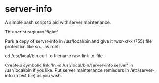 # server-info
A simple bash script to aid with server maintenance.

This script reqiures 'figlet'.

Park a copy of server-info in /usr/local/bin and give it rwxr-xr-x (755) file protection like so... as root:

  cd /usr/local/bin
  curl -o filename raw-link-to-file
  
Create a symbolic link 'ln -s /usr/local/bin/server-info server' in /usr/local/bin if you like.
Put server maintenance reminders in /etc/server-info (a text file) as you wish.
